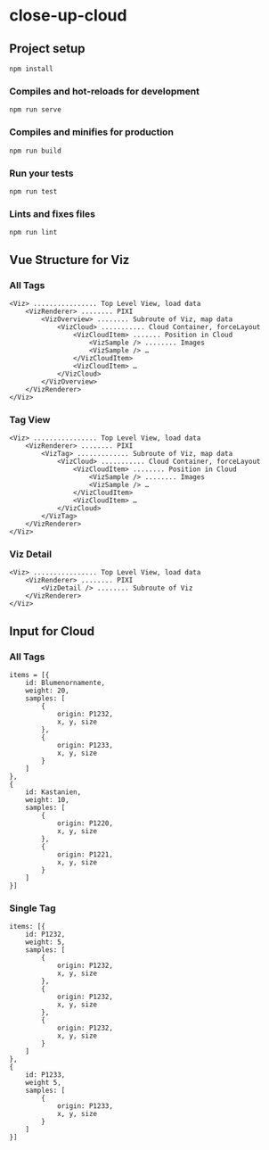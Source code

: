 # close-up-cloud

## Project setup
```
npm install
```

### Compiles and hot-reloads for development
```
npm run serve
```

### Compiles and minifies for production
```
npm run build
```

### Run your tests
```
npm run test
```

### Lints and fixes files
```
npm run lint
```

## Vue Structure for Viz 

### All Tags

```
<Viz> ................ Top Level View, load data
    <VizRenderer> ........ PIXI 
        <VizOverview> ........ Subroute of Viz, map data
            <VizCloud> ........... Cloud Container, forceLayout
                <VizCloudItem> ....... Position in Cloud
                    <VizSample /> ........ Images
                    <VizSample /> …
                </VizCloudItem>
                <VizCloudItem> …
            </VizCloud>
        </VizOverview>
    </VizRenderer>
</Viz>
```

### Tag View

```
<Viz> ................ Top Level View, load data
    <VizRenderer> ........ PIXI 
        <VizTag> ............. Subroute of Viz, map data
            <VizCloud> ........... Cloud Container, forceLayout
                <VizCloudItem> ........ Position in Cloud
                    <VizSample /> ........ Images
                    <VizSample /> …
                </VizCloudItem>
                <VizCloudItem> …
            </VizCloud>
        </VizTag>
    </VizRenderer>
</Viz>
```

### Viz Detail

```
<Viz> ................ Top Level View, load data
    <VizRenderer> ........ PIXI 
        <VizDetail /> ........ Subroute of Viz
    </VizRenderer>
</Viz>
```

## Input for Cloud

### All Tags

```
items = [{
    id: Blumenornamente,
    weight: 20,
    samples: [
        {
            origin: P1232,
            x, y, size
        },
        {
            origin: P1233,
            x, y, size
        }
    ]
},
{
    id: Kastanien,
    weight: 10,
    samples: [
        {
            origin: P1220,
            x, y, size
        },
        {
            origin: P1221,
            x, y, size
        }
    ]
}]
```

### Single Tag

```
items: [{
    id: P1232,
    weight: 5,
    samples: [
        {
            origin: P1232,
            x, y, size
        },
        {
            origin: P1232,
            x, y, size
        },
        {
            origin: P1232,
            x, y, size
        }
    ]
},
{
    id: P1233,
    weight 5,
    samples: [
        {
            origin: P1233,
            x, y, size
        }
    ]
}]
```